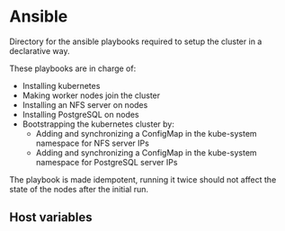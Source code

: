 # Ansible

Directory for the ansible playbooks required to setup the cluster in a declarative way.

These playbooks are in charge of:

- Installing kubernetes
- Making worker nodes join the cluster
- Installing an NFS server on nodes
- Installing PostgreSQL on nodes
- Bootstrapping the kubernetes cluster by:
  - Adding and synchronizing a ConfigMap in the kube-system namespace for NFS server IPs
  - Adding and synchronizing a ConfigMap in the kube-system namespace for PostgreSQL server IPs

The playbook is made idempotent, running it twice should not affect the state of the nodes after
the initial run.

## Host variables

<!-- TODO -->
